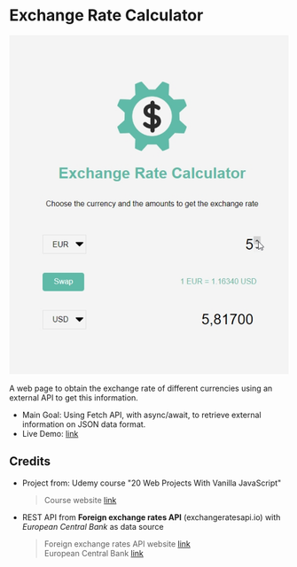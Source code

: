 # Exchange Rate Calculator

![screenshot of the ...](./data/screenshot_01.jpg)

A web page to obtain the exchange rate of different currencies using an external API to get this information.

- Main Goal: Using Fetch API, with async/await, to retrieve external information on JSON data format.
- Live Demo: [link](https://orses.github.io/vanilla_javascript/exchange_rate_calculator/src/)

## Credits

- Project from: Udemy course "20 Web Projects With Vanilla JavaScript"

  > Course website [link](https://www.udemy.com/course/web-projects-with-vanilla-javascript)

- REST API from **Foreign exchange rates API** (exchangeratesapi.io) with _European Central Bank_ as data source
  > Foreign exchange rates API website [link](https://exchangeratesapi.io/)  
  > European Central Bank [link](https://www.ecb.europa.eu/stats/policy_and_exchange_rates/euro_reference_exchange_rates/html/index.en.html)
